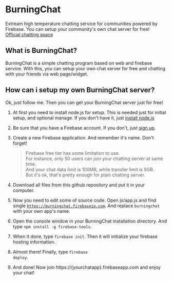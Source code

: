 BurningChat
===========

Extream high temperature chatting service for communities powered by Firebase. You can setup your community's own chat server for free! <br>
[Official chatting space](https://burningchat.firebaseapp.com)

## What is BurningChat?

BurningChat is a simple chatting program based on web and firebase service. With this, you can setup your own chat server for free and chatting with your friends via web page/widget.

## How can i setup my own BurningChat server?

Ok, just follow me. Then you can get your BurningChat server just for free!

1. At first you need to install node.js for setup. This is needed just for initial setup, and optional manage. If you don't have it, just [install node.js](http://www.nodejs.org/)

1. Be sure that you have a Firebase account. If you don't, just [sign up](https://www.firebase.com).

1. Create a new Firebase application. And remember it's name. Don't forget!
    >Firebase free tier has some limitation to use.<br>
    >For instance, only 50 users can join your chatting server at same time.<br>
    >And your chat data limit is 100MB, while transfer limit is 5GB.<br>
    >But it's ok, that's pretty enough for plain chatting server.

1. Download all files from this github repository and put it in your computer.

1. Now you need to edit some of source code. Open js/app.js and find single <code>https://burningchat.firebaseio.com</code>. And replace <code>burningchat</code> with your own app's name.

1. Open the console window in your BurningChat installation directory. And type <code>npm install -g firebase-tools</code>.

1. When it done, type <code>firebase init</code>. Then it will initialize your firebase hosting information.

1. Almost there! Finally, type <code>firebase deploy</code>.

1. And done! Now join https://{yourchatapp}.firebaseapp.com and enjoy your chat!